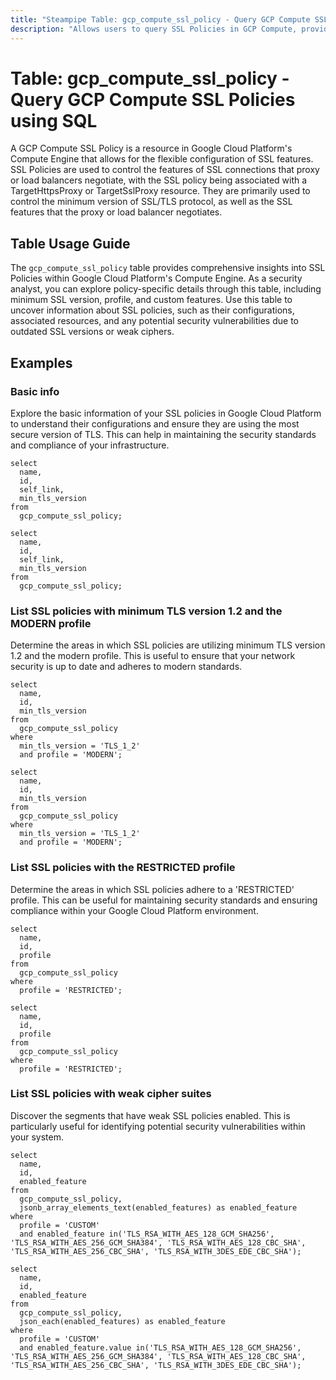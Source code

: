 ```yaml
---
title: "Steampipe Table: gcp_compute_ssl_policy - Query GCP Compute SSL Policies using SQL"
description: "Allows users to query SSL Policies in GCP Compute, providing insights into the SSL policies and their configurations."
---
```


# Table: gcp_compute_ssl_policy - Query GCP Compute SSL Policies using SQL

A GCP Compute SSL Policy is a resource in Google Cloud Platform's Compute Engine that allows for the flexible configuration of SSL features. SSL Policies are used to control the features of SSL connections that proxy or load balancers negotiate, with the SSL policy being associated with a TargetHttpsProxy or TargetSslProxy resource. They are primarily used to control the minimum version of SSL/TLS protocol, as well as the SSL features that the proxy or load balancer negotiates.

## Table Usage Guide

The `gcp_compute_ssl_policy` table provides comprehensive insights into SSL Policies within Google Cloud Platform's Compute Engine. As a security analyst, you can explore policy-specific details through this table, including minimum SSL version, profile, and custom features. Use this table to uncover information about SSL policies, such as their configurations, associated resources, and any potential security vulnerabilities due to outdated SSL versions or weak ciphers.

## Examples

### Basic info
Explore the basic information of your SSL policies in Google Cloud Platform to understand their configurations and ensure they are using the most secure version of TLS. This can help in maintaining the security standards and compliance of your infrastructure.

```sql+postgres
select
  name,
  id,
  self_link,
  min_tls_version
from
  gcp_compute_ssl_policy;
```

```sql+sqlite
select
  name,
  id,
  self_link,
  min_tls_version
from
  gcp_compute_ssl_policy;
```

### List SSL policies with minimum TLS version 1.2 and the MODERN profile
Determine the areas in which SSL policies are utilizing minimum TLS version 1.2 and the modern profile. This is useful to ensure that your network security is up to date and adheres to modern standards.

```sql+postgres
select
  name,
  id,
  min_tls_version
from
  gcp_compute_ssl_policy
where
  min_tls_version = 'TLS_1_2'
  and profile = 'MODERN';
```

```sql+sqlite
select
  name,
  id,
  min_tls_version
from
  gcp_compute_ssl_policy
where
  min_tls_version = 'TLS_1_2'
  and profile = 'MODERN';
```

### List SSL policies with the RESTRICTED profile
Determine the areas in which SSL policies adhere to a 'RESTRICTED' profile. This can be useful for maintaining security standards and ensuring compliance within your Google Cloud Platform environment.

```sql+postgres
select
  name,
  id,
  profile
from
  gcp_compute_ssl_policy
where
  profile = 'RESTRICTED';
```

```sql+sqlite
select
  name,
  id,
  profile
from
  gcp_compute_ssl_policy
where
  profile = 'RESTRICTED';
```

### List SSL policies with weak cipher suites
Discover the segments that have weak SSL policies enabled. This is particularly useful for identifying potential security vulnerabilities within your system.

```sql+postgres
select
  name,
  id,
  enabled_feature
from
  gcp_compute_ssl_policy,
  jsonb_array_elements_text(enabled_features) as enabled_feature
where
  profile = 'CUSTOM'
  and enabled_feature in('TLS_RSA_WITH_AES_128_GCM_SHA256', 'TLS_RSA_WITH_AES_256_GCM_SHA384', 'TLS_RSA_WITH_AES_128_CBC_SHA', 'TLS_RSA_WITH_AES_256_CBC_SHA', 'TLS_RSA_WITH_3DES_EDE_CBC_SHA');
```

```sql+sqlite
select
  name,
  id,
  enabled_feature
from
  gcp_compute_ssl_policy,
  json_each(enabled_features) as enabled_feature
where
  profile = 'CUSTOM'
  and enabled_feature.value in('TLS_RSA_WITH_AES_128_GCM_SHA256', 'TLS_RSA_WITH_AES_256_GCM_SHA384', 'TLS_RSA_WITH_AES_128_CBC_SHA', 'TLS_RSA_WITH_AES_256_CBC_SHA', 'TLS_RSA_WITH_3DES_EDE_CBC_SHA');
```